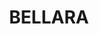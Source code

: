 ---
lastmod: '2025-04-06T06:05:21+00:00'
latitude: -26.987776
layout: suburb
longitude: 153.12414
postcode: '4507'
state: QLD
title: BELLARA
url: /qld/bellara/
---